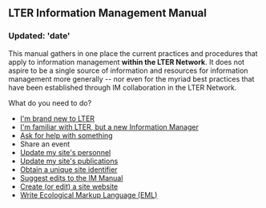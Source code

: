 ## LTER Information Management Manual
### Updated: 'date'

This manual gathers in one place the current practices and procedures that apply to information management **within the LTER Network**. It does not aspire to be a single source of information and resources for information management more generally -- nor even for the myriad best practices that have been established through IM collaboration in the LTER Network. 

What do you need to do?

* [I'm brand new to LTER](http://lter.github.io/im-manual/new-to-lter)
* [I'm familiar with LTER, but a new Information Manager](http://lter.github.io/im-manual/new-to-im)
* [Ask for help with something](http://lter.github.io/im-manual/getting-help)
* Share an event
* [Update my site's personnel](http://lter.github.io/im-manual/site-personnel)
* [Update my site's publications](https://lter.github.io/im-manual/site-publications)
* [Obtain a unique site identifier](https://lter.github.io/im-manual/site-identifier)
* [Suggest edits to the IM Manual](https://lter.github.io/im-manual/CONTRIBUTING)
* [Create (or edit) a site website](https://lter.github.io/im-manual/site-websites)
* [Write Ecological Markup Language (EML)](https://lter.github.io/im-manual/eml)
